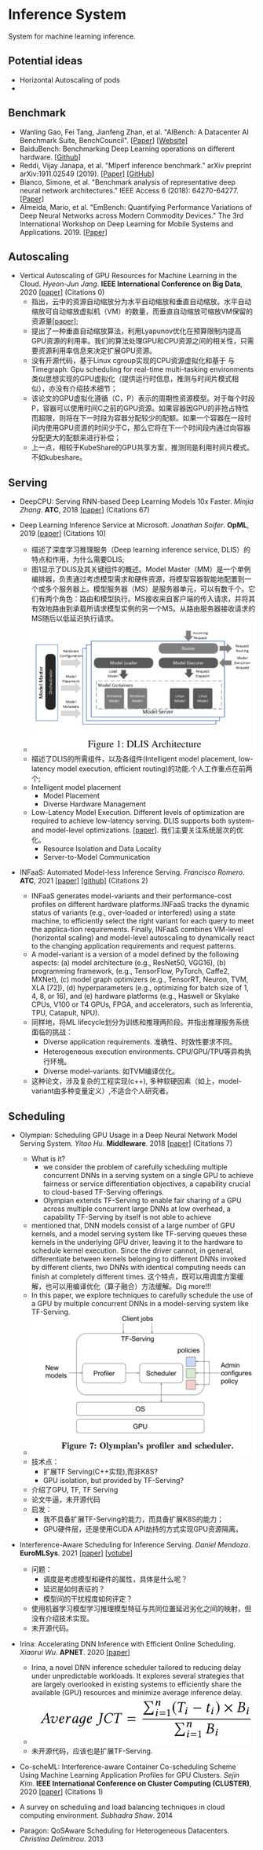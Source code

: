 # Inference System

System for machine learning inference.

## Potential ideas
- Horizontal Autoscaling of pods
- 

## Benchmark
- Wanling Gao, Fei Tang, Jianfeng Zhan, et al. "AIBench: A Datacenter AI Benchmark Suite, BenchCouncil". [[Paper]](https://arxiv.org/pdf/2005.03459.pdf) [[Website]](https://www.benchcouncil.org/AIBench/index.html)
- BaiduBench: Benchmarking Deep Learning operations on different hardware. [[Github]](https://github.com/baidu-research/DeepBench#inference-benchmark)
- Reddi, Vijay Janapa, et al. "Mlperf inference benchmark." arXiv preprint arXiv:1911.02549 (2019). [[Paper]](https://arxiv.org/pdf/1911.02549.pdf) [[GitHub]](https://github.com/mlperf/inference)
- Bianco, Simone, et al. "Benchmark analysis of representative deep neural network architectures." IEEE Access 6 (2018): 64270-64277. [[Paper]](https://arxiv.org/abs/1810.00736)
- Almeida, Mario, et al. "EmBench: Quantifying Performance Variations of Deep Neural Networks across Modern Commodity Devices." The 3rd International Workshop on Deep Learning for Mobile Systems and Applications. 2019. [[Paper]](https://arxiv.org/pdf/1905.07346.pdf)

## Autoscaling
- Vertical Autoscaling of GPU Resources for Machine Learning in the Cloud. *Hyeon-Jun Jang*. **IEEE International Conference on Big Data**, 2020 [[paper]](https://ieeexplore.ieee.org/document/9378248) (Citations 0)
  - 指出，云中的资源自动缩放分为水平自动缩放和垂直自动缩放。水平自动缩放可自动缩放虚拟机（VM）的数量，而垂直自动缩放可缩放VM保留的资源量[[paper]](); 
  - 提出了一种垂直自动缩放算法，利用Lyapunov优化在预算限制内提高GPU资源的利用率。我们的算法处理GPU和CPU资源之间的相关性，只需要资源利用率信息来决定扩展GPU资源。
  - 没有开源代码，基于Linux cgroup实现的CPU资源虚拟化和基于 与Timegraph: Gpu scheduling for real-time multi-tasking environments类似思想实现的GPU虚拟化（提供运行时信息，推测与时间片模式相似），亦没有介绍技术细节；
  - 该论文的GPU虚拟化遵循（C，P）表示的周期性资源模型。对于每个时段P，容器可以使用时间C之前的GPU资源。如果容器因GPU的非抢占特性而超限，则将在下一时段为容器分配较少的配额。如果一个容器在一段时间内使用GPU资源的时间少于C，那么它将在下一个时间段内通过向容器分配更大的配额来进行补偿；
  - 上一点，相较于KubeShare的GPU共享方案，推测同是利用时间片模式。不如kubeshare。

## Serving
- DeepCPU: Serving RNN-based Deep Learning Models 10x Faster. *Minjia Zhang*. **ATC**, 2018 [[paper]](https://www.usenix.org/conference/atc18/presentation/zhang-minjia) (Citations 67)

- Deep Learning Inference Service at Microsoft. *Jonathan Soifer*. **OpML**, 2019 [[paper]](https://www.usenix.org/conference/opml19/presentation/soifer) (Citations 10)
  - 描述了深度学习推理服务（Deep learning inference service, DLIS）的特点和作用，为什么需要DLIS;
  - 图1显示了DLIS及其关键组件的概述。Model Master（MM）是一个单例编排器，负责通过考虑模型需求和硬件资源，将模型容器智能地配置到一个或多个服务器上。模型服务器（MS）是服务器单元，可以有数千个。它们有两个角色：路由和模型执行。MS接收来自客户端的传入请求，并将其有效地路由到承载所请求模型实例的另一个MS。从路由服务器接收请求的MS随后以低延迟执行请求。
  - ![DLIS_Architecture.png](./imgs/DLIS_Architecture.png)
  - 描述了DLIS的所需组件，以及各组件(Intelligent model placement, low-latency model execution, efficient routing)的功能.个人工作重点在前两个;
  - Intelligent model placement
    - Model Placement
    - Diverse Hardware Management
  - Low-Latency Model Execution. Different levels of optimization are required to achieve low-latency serving. DLIS supports both system- and model-level optimizations. [[paper]](https://www.usenix.org/conference/atc18/presentation/zhang-minjia). 我们主要关注系统层次的优化。
    - Resource Isolation and Data Locality
    - Server-to-Model Communication

- INFaaS: Automated Model-less Inference Serving. *Francisco Romero*. **ATC**, 2021 [[paper]](https://www.usenix.org/system/files/atc21-romero.pdf) [[github]](https://github.com/stanford-mast/INFaaS) (Citations 2)
  - INFaaS generates model-variants and their performance-cost profiles on different hardware platforms.INFaaS tracks the dynamic status of variants (e.g., over-loaded or interfered) using a state machine, to efficiently select the right variant for each query to meet the applica-tion requirements. Finally, INFaaS combines VM-level (horizontal scaling) and model-level autoscaling to dynamically react to the changing application requirements and request patterns.
  - A model-variant is a version of a model defined by the following aspects: (a) model architecture (e.g., ResNet50, VGG16), (b) programming framework, (e.g., TensorFlow, PyTorch, Caffe2, MXNet), (c) model graph optimizers (e.g., TensorRT, Neuron, TVM, XLA [72]), (d) hyperparameters (e.g., optimizing for batch size of 1, 4, 8, or 16), and (e) hardware platforms (e.g., Haswell or Skylake CPUs, V100 or T4 GPUs, FPGA, and accelerators, such as Inferentia, TPU, Catapult, NPU). 
  - 同样地，将ML lifecycle划分为训练和推理两阶段。并指出推理服务系统面临的挑战：
    - Diverse application requirements. 准确性、时效性要求不同。
    - Heterogeneous execution environments. CPU/GPU/TPU等异构执行环境。
    - Diverse model-variants. 如TVM编译优化。
  - 这种论文，涉及复杂的工程实现(c++), 多种软硬因素（如上，model-variant由多种变量定义）,不适合个人研究者。

## Scheduling

- Olympian: Scheduling GPU Usage in a Deep Neural Network Model Serving System. *Yitao Hu*. **Middleware**. 2018 [[paper]](https://dl.acm.org/doi/10.1145/3274808.3274813) (Citations 7)
  - What is it?
    - we consider the problem of carefully scheduling multiple concurrent DNNs in a serving system on a single GPU to achieve fairness or service differentiation objectives, a capability crucial to cloud-based TF-Serving offerings.
    - Olympian extends TF-Serving to enable fair sharing of a GPU across multiple concurrent large DNNs at low overhead, a capability TF-Serving by itself is not able to achieve
  - mentioned that, DNN models consist of a large number of GPU kernels, and a model serving system like TF-serving queues these kernels in the underlying GPU driver, leaving it to the hardware to schedule kernel execution. Since the driver cannot, in general, differentiate between kernels belonging to different DNNs invoked by different clients, two DNNs with identical computing needs can finish at completely different times. 这个特点，既可以用调度方案缓解，也可以用编译优化（算子融合）方法缓解。Dig more!!!
  - In this paper, we explore techniques to carefully schedule the use of a GPU by multiple concurrent DNNs in a model-serving system like TF-Serving.
  - ![Olympian_architecture.png](./imgs/Olympian_architecture.png)
  - 技术点：
    - 扩展TF Serving(C++实现),而非K8S?
    - GPU isolation, but provided by TF-Serving?
  - 介绍了GPU, TF, TF Serving
  - 论文牛逼，未开源代码
  - 启发：
    - 我不具备扩展TF-Serving的能力，而具备扩展K8S的能力；
    - GPU硬件层，还是使用CUDA API劫持的方式实现GPU资源隔离。

- Interference-Aware Scheduling for Inference Serving. *Daniel Mendoza*. **EuroMLSys**. 2021 [[paper]](https://dl.acm.org/doi/10.1145/3437984.3458837) [[yotube]](https://www.youtube.com/watch?v=cB3vnQirNhs)
  - 问题：
    - 调度是考虑模型和硬件的属性，具体是什么呢？
    - 延迟是如何表征的？
    - 模型间的干扰程度如何评定？
  - 使用机器学习模型学习推理模型特征与共同位置延迟劣化之间的映射，但没有介绍技术实现。
  - 未开源代码。

- Irina: Accelerating DNN Inference with Efficient Online Scheduling. *Xiaorui Wu*. **APNET**. 2020 [[paper]](https://dl.acm.org/doi/abs/10.1145/3411029.3411035)
  - Irina, a novel DNN inference scheduler tailored to reducing delay under unpredictable workloads. It explores several strategies that are largely overlooked in existing systems to efficiently share the available (GPU) resources and minimize average inference delay.
  - ![Irina_simulation_average_JCT.png](./imgs/Irina_simulation_average_JCT.png)
  - 未开源代码，应该也是扩展TF-Serving.


- Co-scheML: Interference-aware Container Co-scheduling Scheme Using Machine Learning Application Profiles for GPU Clusters. *Sejin Kim*. **IEEE International Conference on Cluster Computing (CLUSTER)**, 2020 [[paper]](https://ieeexplore.ieee.org/abstract/document/9229615) (Citations 1)

- A survey on scheduling and load balancing techniques in cloud computing environment. *Subhadra Shaw*. 2014 

- Paragon: QoSAware Scheduling for Heterogeneous Datacenters. *Christina Delimitrou*. 2013

